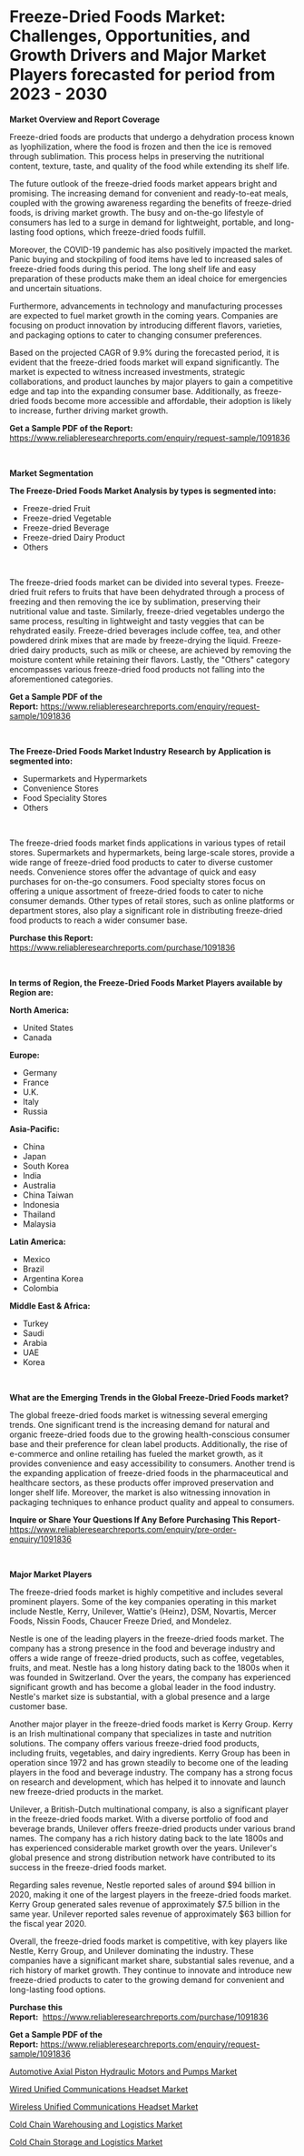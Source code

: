 <p><h1>Freeze-Dried Foods Market: Challenges, Opportunities, and Growth Drivers and Major Market Players forecasted for period from 2023 - 2030</h1></p><p><strong>Market Overview and Report Coverage</strong></p>
<p><p>Freeze-dried foods are products that undergo a dehydration process known as lyophilization, where the food is frozen and then the ice is removed through sublimation. This process helps in preserving the nutritional content, texture, taste, and quality of the food while extending its shelf life.</p><p>The future outlook of the freeze-dried foods market appears bright and promising. The increasing demand for convenient and ready-to-eat meals, coupled with the growing awareness regarding the benefits of freeze-dried foods, is driving market growth. The busy and on-the-go lifestyle of consumers has led to a surge in demand for lightweight, portable, and long-lasting food options, which freeze-dried foods fulfill.</p><p>Moreover, the COVID-19 pandemic has also positively impacted the market. Panic buying and stockpiling of food items have led to increased sales of freeze-dried foods during this period. The long shelf life and easy preparation of these products make them an ideal choice for emergencies and uncertain situations.</p><p>Furthermore, advancements in technology and manufacturing processes are expected to fuel market growth in the coming years. Companies are focusing on product innovation by introducing different flavors, varieties, and packaging options to cater to changing consumer preferences.</p><p>Based on the projected CAGR of 9.9% during the forecasted period, it is evident that the freeze-dried foods market will expand significantly. The market is expected to witness increased investments, strategic collaborations, and product launches by major players to gain a competitive edge and tap into the expanding consumer base. Additionally, as freeze-dried foods become more accessible and affordable, their adoption is likely to increase, further driving market growth.</p></p>
<p><strong>Get a Sample PDF of the Report:</strong> <a href="https://www.reliableresearchreports.com/enquiry/request-sample/1091836">https://www.reliableresearchreports.com/enquiry/request-sample/1091836</a></p>
<p>&nbsp;</p>
<p><strong>Market Segmentation</strong></p>
<p><strong>The Freeze-Dried Foods Market Analysis by types is segmented into:</strong></p>
<p><ul><li>Freeze-dried Fruit</li><li>Freeze-dried Vegetable</li><li>Freeze-dried Beverage</li><li>Freeze-dried Dairy Product</li><li>Others</li></ul></p>
<p>&nbsp;</p>
<p><p>The freeze-dried foods market can be divided into several types. Freeze-dried fruit refers to fruits that have been dehydrated through a process of freezing and then removing the ice by sublimation, preserving their nutritional value and taste. Similarly, freeze-dried vegetables undergo the same process, resulting in lightweight and tasty veggies that can be rehydrated easily. Freeze-dried beverages include coffee, tea, and other powdered drink mixes that are made by freeze-drying the liquid. Freeze-dried dairy products, such as milk or cheese, are achieved by removing the moisture content while retaining their flavors. Lastly, the "Others" category encompasses various freeze-dried food products not falling into the aforementioned categories.</p></p>
<p><strong>Get a Sample PDF of the Report:</strong>&nbsp;<a href="https://www.reliableresearchreports.com/enquiry/request-sample/1091836">https://www.reliableresearchreports.com/enquiry/request-sample/1091836</a></p>
<p>&nbsp;</p>
<p><strong>The Freeze-Dried Foods Market Industry Research by Application is segmented into:</strong></p>
<p><ul><li>Supermarkets and Hypermarkets</li><li>Convenience Stores</li><li>Food Speciality Stores</li><li>Others</li></ul></p>
<p>&nbsp;</p>
<p><p>The freeze-dried foods market finds applications in various types of retail stores. Supermarkets and hypermarkets, being large-scale stores, provide a wide range of freeze-dried food products to cater to diverse customer needs. Convenience stores offer the advantage of quick and easy purchases for on-the-go consumers. Food specialty stores focus on offering a unique assortment of freeze-dried foods to cater to niche consumer demands. Other types of retail stores, such as online platforms or department stores, also play a significant role in distributing freeze-dried food products to reach a wider consumer base.</p></p>
<p><strong>Purchase this Report:</strong>&nbsp; <a href="https://www.reliableresearchreports.com/purchase/1091836">https://www.reliableresearchreports.com/purchase/1091836</a></p>
<p>&nbsp;</p>
<p><strong>In terms of Region, the Freeze-Dried Foods Market Players available by Region are:</strong></p>
<p>
    <p> <strong> North America: </strong>
        <ul>
            <li>United States</li>
            <li>Canada</li>
        </ul>
        </p> 
    <p> <strong> Europe: </strong>
        <ul>
            <li>Germany</li>
            <li>France</li>
            <li>U.K.</li>
            <li>Italy</li>
            <li>Russia</li>
        </ul>
        </p> 
    <p> <strong> Asia-Pacific: </strong>
        <ul>
            <li>China</li>
            <li>Japan</li>
            <li>South Korea</li>
            <li>India</li>
            <li>Australia</li>
            <li>China Taiwan</li>
            <li>Indonesia</li>
            <li>Thailand</li>
            <li>Malaysia</li>
        </ul>
        </p> 
    <p> <strong> Latin America: </strong>
        <ul>
            <li>Mexico</li>
            <li>Brazil</li>
            <li>Argentina Korea</li>
            <li>Colombia</li>
        </ul>
        </p> 
    <p> <strong> Middle East & Africa: </strong>
        <ul>
            <li>Turkey</li>
            <li>Saudi</li>
            <li>Arabia</li>
            <li>UAE</li>
            <li>Korea</li>
        </ul>
    </p>
    </p>
<p>&nbsp;</p>
<p><strong>What are the Emerging Trends in the Global Freeze-Dried Foods market?</strong></p>
<p><p>The global freeze-dried foods market is witnessing several emerging trends. One significant trend is the increasing demand for natural and organic freeze-dried foods due to the growing health-conscious consumer base and their preference for clean label products. Additionally, the rise of e-commerce and online retailing has fueled the market growth, as it provides convenience and easy accessibility to consumers. Another trend is the expanding application of freeze-dried foods in the pharmaceutical and healthcare sectors, as these products offer improved preservation and longer shelf life. Moreover, the market is also witnessing innovation in packaging techniques to enhance product quality and appeal to consumers.</p></p>
<p><strong>Inquire or Share Your Questions If Any Before Purchasing This Report</strong>- <a href="https://www.reliableresearchreports.com/enquiry/pre-order-enquiry/1091836">https://www.reliableresearchreports.com/enquiry/pre-order-enquiry/1091836</a></p>
<p>&nbsp;</p>
<p><strong>Major Market Players</strong></p>
<p><p>The freeze-dried foods market is highly competitive and includes several prominent players. Some of the key companies operating in this market include Nestle, Kerry, Unilever, Wattie's (Heinz), DSM, Novartis, Mercer Foods, Nissin Foods, Chaucer Freeze Dried, and Mondelez.</p><p>Nestle is one of the leading players in the freeze-dried foods market. The company has a strong presence in the food and beverage industry and offers a wide range of freeze-dried products, such as coffee, vegetables, fruits, and meat. Nestle has a long history dating back to the 1800s when it was founded in Switzerland. Over the years, the company has experienced significant growth and has become a global leader in the food industry. Nestle's market size is substantial, with a global presence and a large customer base.</p><p>Another major player in the freeze-dried foods market is Kerry Group. Kerry is an Irish multinational company that specializes in taste and nutrition solutions. The company offers various freeze-dried food products, including fruits, vegetables, and dairy ingredients. Kerry Group has been in operation since 1972 and has grown steadily to become one of the leading players in the food and beverage industry. The company has a strong focus on research and development, which has helped it to innovate and launch new freeze-dried products in the market.</p><p>Unilever, a British-Dutch multinational company, is also a significant player in the freeze-dried foods market. With a diverse portfolio of food and beverage brands, Unilever offers freeze-dried products under various brand names. The company has a rich history dating back to the late 1800s and has experienced considerable market growth over the years. Unilever's global presence and strong distribution network have contributed to its success in the freeze-dried foods market.</p><p>Regarding sales revenue, Nestle reported sales of around $94 billion in 2020, making it one of the largest players in the freeze-dried foods market. Kerry Group generated sales revenue of approximately $7.5 billion in the same year. Unilever reported sales revenue of approximately $63 billion for the fiscal year 2020.</p><p>Overall, the freeze-dried foods market is competitive, with key players like Nestle, Kerry Group, and Unilever dominating the industry. These companies have a significant market share, substantial sales revenue, and a rich history of market growth. They continue to innovate and introduce new freeze-dried products to cater to the growing demand for convenient and long-lasting food options.</p></p>
<p><strong>Purchase this Report:</strong>&nbsp;&nbsp;<a href="https://www.reliableresearchreports.com/purchase/1091836">https://www.reliableresearchreports.com/purchase/1091836</a></p>
<p></p>
<p><strong>Get a Sample PDF of the Report:</strong>&nbsp;<a href="https://www.reliableresearchreports.com/enquiry/request-sample/1091836">https://www.reliableresearchreports.com/enquiry/request-sample/1091836</a></p>
<p><p><a href="https://www.linkedin.com/pulse/automotive-axial-piston-hydraulic-motors-pumps-market-size-dkwkf/">Automotive Axial Piston Hydraulic Motors and Pumps Market</a></p><p><a href="https://www.linkedin.com/pulse/wired-unified-communications-headset-market-share-amp-0etef/">Wired Unified Communications Headset Market</a></p><p><a href="https://www.linkedin.com/pulse/wireless-unified-communications-headset-market-size-growth-715je/">Wireless Unified Communications Headset Market</a></p><p><a href="https://medium.com/@crystalellis1905/cold-chain-warehousing-and-logistics-market-competitive-analysis-market-trends-and-forecast-to-672306f4a277">Cold Chain Warehousing and Logistics Market</a></p><p><a href="https://medium.com/@debradaniels04/cold-chain-storage-and-logistics-market-analysis-and-sze-forecasted-for-period-from-2023-to-2030-7a844864b168">Cold Chain Storage and Logistics Market</a></p></p>